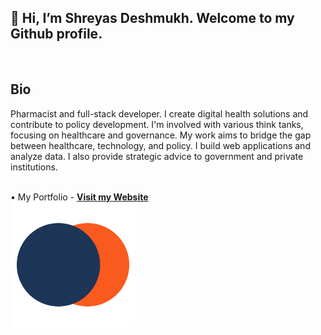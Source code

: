 <h2 align="centre" > 👋 Hi, I’m Shreyas Deshmukh. Welcome to my Github profile.</h2>
<br>
<h2 align="centre"> Bio </h2>
<p> Pharmacist and full-stack developer. I create digital health solutions and contribute to policy development. I'm involved with various think tanks, focusing on healthcare and governance. My work aims to bridge the gap between healthcare, technology, and policy. I build web applications and analyze data. I also provide strategic advice to government and private institutions.
</p><br>
• My Portfolio - <a href="https://shreyasdeshmukh.com/" target="_blank"><strong>Visit my Website</a><br>
<a href="https://shreyasdeshmukh.com/" target="_blank"><img src="https://github.com/deshmukhshreyas/deshmukhshreyas/blob/main/Untitled-4.png" width="200" height="200"></a>
